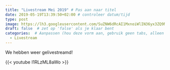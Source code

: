 ```yaml
---
title: "Livestream Mei 2019" # Pas aan naar titel
date: 2019-05-19T13:39:50+02:00 # controleer datum/tijd
type: post
image: https://lh3.googleusercontent.com/SuZNW6dRcAI1MxnoiWlIN36yx3ZQ9NFq2q4vGMCDVzanJvv06QZzY_VLc7h1JfW948_hr8CMqIcI3YreMXH6aS5NBROJ4mh9thO3hqHtQJqGqD2VZrHRtgv3rgHEdKx6_ScTl-YStFc-jKzs0YJLXigpBW9W9anWkwLlr5vm9Wg5-dBJiPsbeoqteJpXlyfkr_1TMKv8kUxBC092ZxNh3Yy-mZevpxE-OvvKJ0ONKfFlmvtvDErCN1nUXjv3oahCJm0rpAlWM5wqSjw8O_SMm6ZiHbzkawrSJu2ehBuIicpEJ9ty0zAG4JH6OEVWDj5p7WZP3MGaponcoL0gkKSzR713zxDgDeS9YV4mbqPP4y-IMVO3aQ8F9NLYIfRBwuqTVBhnoU0Uvfuv7L_hUlcfjsYSmPvBrkbZFPu4Wxa75-cCL-N7Fs_OEEzyWdcUGFgTJ7-dZY1l77C1bCDu-fo5H9Qg-q1cN_ZxdbMExEruXQNKpLf_WK6cs5k6bHSXYugPLFN8t6-ccCKmSj75zKFVZ783XFd_mJayE3F5WPeyxWxqrT46QaQz6fLfWgL6voU5CfiFn4a7QSXVLIrregRwnx4kouDobs_duC5T0-mD7eezx-WMxd9zjZ9Lhq7RFaC0RR9GjipPMyMQqqdpanvOrNOodR3C9rKO5p6OUzpq8vz7JSTVP8lbuMJUyOxJrKddXPRFgQqK0gEWfxY-GWf0Fnf1Ug=w960-h540-no
draft: false  # zet op 'false' als je klaar bent
categories:  # Aanpassen (hou deze vorm aan, gebruik geen tabs, alleen spaties)
  - Livestream
---
```


We hebben weer gelivestreamd!

{{< youtube I1RLzML8aWo >}}

